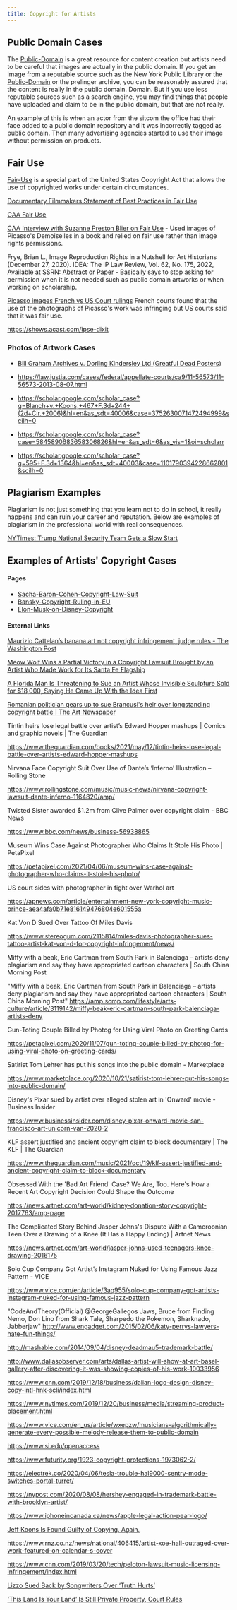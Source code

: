 ```yaml
---
title: Copyright for Artists
---
```


## Public Domain Cases

The [Public-Domain](public-domain.md) is a great resource for content creation but artists need to be careful that images are actually in the public domain. If you get an image from a reputable source such as the New York Public Library or the [Public-Domain](public-domain.md) or the prelinger archive, you can be reasonably assured that the content is really in the public domain. Domain. But if you use less reputable sources such as a search engine, you may find things that people have uploaded and claim to be in the public domain, but that are not really.

An example of this is when an actor from the sitcom the office had their face added to a public domain repository and it was incorrectly tagged as public domain. Then many advertising agencies started to use their image without permission on products.

## Fair Use

[Fair-Use](fair-use.md) is a special part of the United States Copyright Act that allows the use of copyrighted works under certain circumstances.

[Documentary Filmmakers Statement of Best Practices in Fair Use](https://cmsimpact.org/code/documentary-filmmakers-statement-of-best-practices-in-fair-use/)

[CAA Fair Use](https://www.collegeart.org/programs/caa-fair-use)

[CAA Interview with Suzanne Preston Blier on Fair Use](http://www.collegeart.org/news/2020/05/19/suzanne-preston-blier-on-code-of-best-practices-and-fair-use/) - Used images of Picasso's Demoiselles in a book and relied on fair use rather than image rights permissions.

Frye, Brian L., Image Reproduction Rights in a Nutshell for Art Historians (December 27, 2020). IDEA: The IP Law Review, Vol. 62, No. 175, 2022, Available at SSRN: [Abstract](https://ssrn.com/abstract=3755966) or [Paper](http://dx.doi.org/10.2139/ssrn.3755966) - Basically says to stop asking for permission when it is not needed such as public domain artworks or when working on scholarship.

[Picasso images French vs US Court rulings](https://www.courthousenews.com/wp-content/uploads/2019/09/Picasso-ruling.pdf) French courts found that the use of the photographs of Picasso's work was infringing but US courts said that it was fair use.

https://shows.acast.com/ipse-dixit

### Photos of Artwork Cases

- [Bill Graham Archives v. Dorling Kindersley Ltd (Greatful Dead Posters)](https://www.copyright.gov/fair-use/summaries/billgraham-dorling-2dcir2006.pdf)

- https://law.justia.com/cases/federal/appellate-courts/ca9/11-56573/11-56573-2013-08-07.html
- https://scholar.google.com/scholar_case?q=Blanch+v.+Koons,+467+F.3d+244+(2d+Cir.+2006)&hl=en&as_sdt=40006&case=3752630071472494999&scilh=0
- https://scholar.google.com/scholar_case?case=5845890683658306826&hl=en&as_sdt=6&as_vis=1&oi=scholarr
- https://scholar.google.com/scholar_case?q=595+F.3d+1364&hl=en&as_sdt=40003&case=1101790394228662801&scilh=0

## Plagiarism Examples

Plagiarism is not just something that you learn not to do in school, it really happens and can ruin your career and reputation. Below are examples of plagiarism in the professional world with real consequences.

[NYTimes: Trump National Security Team Gets a Slow Start](https://nyti.ms/2jy023F)

## Examples of Artists' Copyright Cases

#### Pages

- [Sacha-Baron-Cohen-Copyright-Law-Suit](sacha-baron-cohen-copyright-law-suit.md)
- [Bansky-Copyright-Ruling-in-EU](bansky-copyright-ruling-in-eu.md)
- [Elon-Musk-on-Disney-Copyright](elon-musk-on-disney-copyright.md)

#### External Links

[Maurizio Cattelan’s banana art not copyright infringement, judge rules - The Washington Post](https://www.washingtonpost.com/nation/2023/06/14/banana-duct-tape-copyright-lawsuit/)

[Meow Wolf Wins a Partial Victory in a Copyright Lawsuit Brought by an Artist Who Made Work for Its Santa Fe Flagship](https://news.artnet.com/art-world/judge-grants-partial-summary-judgment-meow-wolf-2324239/amp-page)

[A Florida Man Is Threatening to Sue an Artist Whose Invisible Sculpture Sold for $18,000, Saying He Came Up With the Idea First](https://news.artnet.com/art-world/florida-man-lawsuit-invisible-sculpture-1984780/amp-page)

[Romanian politician gears up to sue Brancusi's heir over longstanding copyright battle | The Art Newspaper](https://www.theartnewspaper.com/news/brancusi-copyright-rule-faces-romanian-challenge)

Tintin heirs lose legal battle over artist’s Edward Hopper mashups | Comics and graphic novels | The Guardian

https://www.theguardian.com/books/2021/may/12/tintin-heirs-lose-legal-battle-over-artists-edward-hopper-mashups

Nirvana Face Copyright Suit Over Use of Dante’s ‘Inferno’ Illustration – Rolling Stone

https://www.rollingstone.com/music/music-news/nirvana-copyright-lawsuit-dante-inferno-1164820/amp/

Twisted Sister awarded $1.2m from Clive Palmer over copyright claim - BBC News

https://www.bbc.com/news/business-56938865

Museum Wins Case Against Photographer Who Claims It Stole His Photo | PetaPixel

https://petapixel.com/2021/04/06/museum-wins-case-against-photographer-who-claims-it-stole-his-photo/

US court sides with photographer in fight over Warhol art

https://apnews.com/article/entertainment-new-york-copyright-music-prince-aea4afa0b71e816149476804e601555a

Kat Von D Sued Over Tattoo Of Miles Davis

https://www.stereogum.com/2115814/miles-davis-photographer-sues-tattoo-artist-kat-von-d-for-copyright-infringement/news/

Miffy with a beak, Eric Cartman from South Park in Balenciaga – artists deny plagiarism and say they have appropriated cartoon characters | South China Morning Post

"Miffy with a beak, Eric Cartman from South Park in Balenciaga – artists deny plagiarism and say they have appropriated cartoon characters | South China Morning Post" https://amp.scmp.com/lifestyle/arts-culture/article/3119142/miffy-beak-eric-cartman-south-park-balenciaga-artists-deny

Gun-Toting Couple Billed by Photog for Using Viral Photo on Greeting Cards

https://petapixel.com/2020/11/07/gun-toting-couple-billed-by-photog-for-using-viral-photo-on-greeting-cards/

Satirist Tom Lehrer has put his songs into the public domain - Marketplace

https://www.marketplace.org/2020/10/21/satirist-tom-lehrer-put-his-songs-into-public-domain/

Disney's Pixar sued by artist over alleged stolen art in 'Onward' movie - Business Insider

https://www.businessinsider.com/disney-pixar-onward-movie-san-francisco-art-unicorn-van-2020-2

KLF assert justified and ancient copyright claim to block documentary | The KLF | The Guardian

https://www.theguardian.com/music/2021/oct/19/klf-assert-justified-and-ancient-copyright-claim-to-block-documentary

Obsessed With the 'Bad Art Friend' Case? We Are, Too. Here's How a Recent Art Copyright Decision Could Shape the Outcome

https://news.artnet.com/art-world/kidney-donation-story-copyright-2017763/amp-page

The Complicated Story Behind Jasper Johns's Dispute With a Cameroonian Teen Over a Drawing of a Knee (It Has a Happy Ending) | Artnet News

https://news.artnet.com/art-world/jasper-johns-used-teenagers-knee-drawing-2016175

Solo Cup Company Got Artist’s Instagram Nuked for Using Famous Jazz Pattern - VICE

https://www.vice.com/en/article/3aq955/solo-cup-company-got-artists-instagram-nuked-for-using-famous-jazz-pattern

"CodeAndTheory(Official) @GeorgeGallegos Jaws, Bruce from Finding Nemo, Don Lino from Shark Tale, Sharpedo the Pokemon, Sharknado, Jabberjaw" http://www.engadget.com/2015/02/06/katy-perrys-lawyers-hate-fun-things/

http://mashable.com/2014/09/04/disney-deadmau5-trademark-battle/

http://www.dallasobserver.com/arts/dallas-artist-will-show-at-art-basel-gallery-after-discovering-it-was-showing-copies-of-his-work-10033956

https://www.cnn.com/2019/12/18/business/dalian-logo-design-disney-copy-intl-hnk-scli/index.html

https://www.nytimes.com/2019/12/20/business/media/streaming-product-placement.html

https://www.vice.com/en_us/article/wxepzw/musicians-algorithmically-generate-every-possible-melody-release-them-to-public-domain

https://www.si.edu/openaccess

https://www.futurity.org/1923-copyright-protections-1973062-2/

https://electrek.co/2020/04/06/tesla-trouble-hal9000-sentry-mode-switches-portal-turret/

https://nypost.com/2020/08/08/hershey-engaged-in-trademark-battle-with-brooklyn-artist/

https://www.iphoneincanada.ca/news/apple-legal-action-pear-logo/

[Jeff Koons Is Found Guilty of Copying. Again.](https://nyti.ms/2DajSf1)

https://www.rnz.co.nz/news/national/406415/artist-xoe-hall-outraged-over-work-featured-on-calendar-s-cover

https://www.cnn.com/2019/03/20/tech/peloton-lawsuit-music-licensing-infringement/index.html

[Lizzo Sued Back by Songwriters Over ‘Truth Hurts’ ](https://nyti.ms/39bTn67)

[‘This Land Is Your Land’ Is Still Private Property, Court Rules](https://nyti.ms/2Pwmz00)
